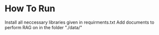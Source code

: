 # How To Run

Install all neccessary libraries given in requirments.txt
Add documents to perform RAG on in the folder "./data/"

